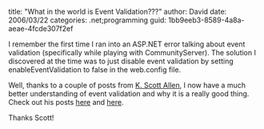 
title: "What in the world is Event Validation???"
author: David
date: 2006/03/22
categories: .net;programming
guid: 1bb9eeb3-8589-4a8a-aeae-4fcde307f2ef

I remember the first time I ran into an ASP.NET error talking about event validation (specifically while playing with CommunityServer). The solution I discovered at the time was to just disable event validation by setting enableEventValidation to false in the web.config file.

Well, thanks to a couple of posts from [K. Scott Allen](http://odetocode.com/Blogs/scott/default.aspx), I now have a much better understanding of event validation and why it is a really good thing. Check out his posts [here](http://odetocode.com/Blogs/scott/archive/2006/03/20/3145.aspx) and [here](http://odetocode.com/Blogs/scott/archive/2006/03/21/3153.aspx).

Thanks Scott!

